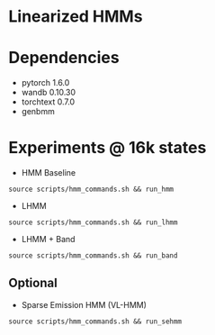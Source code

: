 # Linearized HMMs

# Dependencies
* pytorch 1.6.0
* wandb 0.10.30
* torchtext 0.7.0
* genbmm

# Experiments @ 16k states
* HMM Baseline
```
source scripts/hmm_commands.sh && run_hmm
```
* LHMM
```
source scripts/hmm_commands.sh && run_lhmm
```
* LHMM + Band
```
source scripts/hmm_commands.sh && run_band
```

## Optional
* Sparse Emission HMM (VL-HMM)
```
source scripts/hmm_commands.sh && run_sehmm
```
